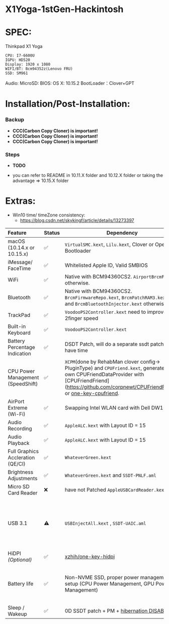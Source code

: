 # X1Yoga-1stGen-Hackintosh

# SPEC:
  Thinkpad X1 Yoga

	CPU: I7-6600U
	IGPU: HD520
	Display: 1920 x 1080
	WIFI/BT: Bcm94352z(Lenovo FRU)
	SSD: SM961
  Audio:
  MicroSD:
	BIOS:
	OS X: 10.15.2
	BootLoader：Clover+GPT

# Installation/Post-Installation:
### Backup

- **CCC(Carbon Copy Cloner) is important!**
- **CCC(Carbon Copy Cloner) is important!**
- **CCC(Carbon Copy Cloner) is important!**

### Steps

- **TODO**

- you can refer to README in 10.11.X folder and 10.12.X folder
    or taking the advantage => 10.15.X folder

# Extras:
- Win10 time/ timeZone consistency:
  - https://blog.csdn.net/skykingf/article/details/13273397

| Feature                              | Status | Dependency                                                   | Remarks                                                      |
| :----------------------------------- | ------ | ------------------------------------------------------------ | ------------------------------------------------------------ |
| macOS (10.14.x or 10.15.x)           | ✅      | `VirtualSMC.kext`, `Lilu.kext`, Clover  or OpenCore Bootloader |                                                              |
| iMessage/ FaceTime                   | ✅      | Whitelisted Apple ID, Valid SMBIOS                           | [Guide](https://www.tonymacx86.com/threads/an-idiots-guide-to-imessage.196827/) |
| WiFi                                 | ✅      | Native with BCM94360CS2. `AirportBrcmFixup` otherwise.       |                                                              |
| Bluetooth                            | ✅      | Native with BCM94360CS2. `BrcmFirmwareRepo.kext`, `BrcmPatchRAM3.kext`, and `BrcmBluetoothInjector.kext` otherwise. | -                                                            |                                                           |
| TrackPad                             | ✅      | `VoodooPS2Controller.kext` need to improve 2finger speed                                   | -                                                            |
| Built-in Keyboard                    | ✅      | `VoodooPS2Controller.kext`                                   | -                                                            |
| Battery Percentage Indication        | ✅      | DSDT Patch, will do a separate ssdt patch if have time      | Use [MaciASL](https://bitbucket.org/RehabMan/os-x-maciasl-patchmatic/downloads/) |
| CPU Power Management (SpeedShift)    | ✅      | `XCPM`(done by RehabMan clover config-> PluginType) and `CPUFriend.kext`, generate your own CPUFriendDataProvider with [CPUFriendFriend](https://github.com/corpnewt/CPUFriendFriend_ or [one-key-cpufriend](https://github.com/stevezhengshiqi/one-key-cpufriend). | -                                                           
| AirPort Extreme (Wi-Fi)              | ✅      | Swapping Intel WLAN card with  Dell DW1560                   | -                                                            |
| Audio Recording                      | ✅      | `AppleALC.kext` with Layout ID = 15                          | -                                                            |
| Audio Playback                       | ✅      | `AppleALC.kext` with Layout ID = 15                          | -                                                            |
| Full Graphics Accleration (QE/CI)    | ✅      | `WhateverGreen.kext`                                         | -                                                            |
| Brightness Adjustments               | ✅      | `WhateverGreen.kext` and `SSDT-PNLF.aml`             | -                                                            |
| Micro SD Card Reader                 |  ❌      | have not Patched `AppleUSBCardReader.kext`                            | -                                                            |
| USB 3.1                              | ⚠️    | `USBInjectAll.kext` , `SSDT-UAIC.aml`                        | Pen and Touch support as well as sd card may need to redo the usb injection                                                            |
| HiDPI *(Optional)*                   | ✅      | [xzhih/one-key-hidpi](https://github.com/xzhih/one-key-hidpi) | Scaling issues |
| Battery life                         | ✅      | Non-NVME SSD, proper power management setup (CPU Power Management, GPU Power Management) | NOt test,Drops 10% per hour for light programming tasks               |
| Sleep / Wakeup                       |  ✅     |  0D SSDT patch + PM + [hibernation DISABLED](https://www.tonymacx86.com/threads/guide-native-power-management-for-laptops.175801/) | - |
